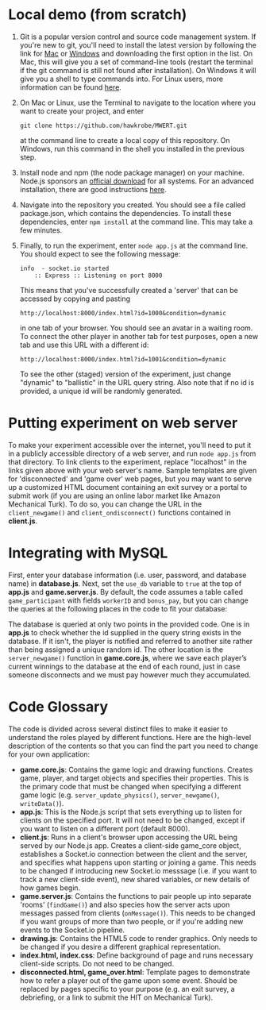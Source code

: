 Local demo (from scratch)
=========================

1. Git is a popular version control and source code management system. If you're new to git, you'll need to install the latest version by following the link for [Mac](https://code.google.com/p/git-osx-installer/downloads/list) or [Windows](https://code.google.com/p/msysgit/downloads/list?q=full+installer+official+git) and downloading the first option in the list. On Mac, this will give you a set of command-line tools (restart the terminal if the git command is still not found after installation). On Windows it will give you a shell to type commands into. For Linux users, more information can be found [here](http://git-scm.com/book/en/Getting-Started-Installing-Git).

2. On Mac or Linux, use the Terminal to navigate to the location where you want to create your project, and enter 
   ```
   git clone https://github.com/hawkrobe/MWERT.git
   ```
   at the command line to create a local copy of this repository. On Windows, run this command in the shell you installed in the previous step.

3. Install node and npm (the node package manager) on your machine. Node.js sponsors an [official download](http://nodejs.org/download/) for all systems. For an advanced installation, there are good instructions [here](https://gist.github.com/isaacs/579814).

4. Navigate into the repository you created. You should see a file called package.json, which contains the dependencies. To install these dependencies, enter ```npm install``` at the command line. This may take a few minutes.

5. Finally, to run the experiment, enter ```node app.js``` at the command line. You should expect to see the following message:
   ```
   info  - socket.io started
       :: Express :: Listening on port 8000
   ```
   This means that you've successfully created a 'server' that can be accessed by copying and pasting 
   ```
   http://localhost:8000/index.html?id=1000&condition=dynamic 
   ```
   in one tab of your browser. You should see an avatar in a waiting room. To connect the other player in another tab for test purposes, open a new tab and use this URL with a different id:
   ```
   http://localhost:8000/index.html?id=1001&condition=dynamic 
   ```
   To see the other (staged) version of the experiment, just change "dynamic" to "ballistic" in the URL query string. Also note that if no id is provided, a unique id will be randomly generated.

Putting experiment on web server
================================

To make your experiment accessible over the internet, you'll need to put it in a publicly accessible directory of a web server, and run ```node app.js``` from that directory. To link clients to the experiment, replace "localhost" in the links given above with your web server's name. Sample templates are given for 'disconnected' and 'game over' web pages, but you may want to serve up a customized HTML document containing an exit survey or a portal to submit work (if you are using an online labor market like Amazon Mechanical Turk). To do so, you can change the URL in the ```client_newgame()``` and ```client_ondisconnect()``` functions contained in **client.js**.

Integrating with MySQL
======================

First, enter your database information (i.e. user, password, and database name) in **database.js**. Next, set the ```use_db``` variable to ```true``` at the top of **app.js** and **game.server.js**. By default, the code assumes a table called ```game_participant``` with fields ```workerID``` and ```bonus_pay```, but you can change the queries at the following places in the code to fit your database:

The database is queried at only two points in the provided code. One is in **app.js** to check whether the id supplied in the query string exists in the database. If it isn't, the player is notified and referred to another site rather than being assigned a unique random id. The other location is the ```server_newgame()``` function in **game.core.js**, where we save each player’s current winnings to the database at the end of each round, just in case someone disconnects and we must pay however much they accumulated.


Code Glossary
=============

The code is divided across several distinct files to make it easier to understand the roles played by different functions. Here are the high-level description of the contents so that you can find the part you need to change for your own application:

* **game.core.js**: Contains the game logic and drawing functions. Creates game, player, and target objects and specifies their properties. This is the primary code that must be changed when specifying a different game logic (e.g. ```server_update_physics()```, ```server_newgame()```, ```writeData()```).
* **app.js**: This is the Node.js script that sets everything up to listen for clients on the specified port. It will not need to be changed, except if you want to listen on a different port (default 8000).
* **client.js**: Runs in a client's browser upon accessing the URL being served by our Node.js app. Creates a client-side game_core object, establishes a Socket.io connection between the client and the server, and specifies what happens upon starting or joining a game. This needs to be changed if introducing new Socket.io messsage (i.e. if you want to track a new client-side event), new shared variables, or new details of how games begin.
* **game.server.js**: Contains the functions to pair people up into separate 'rooms' (```findGame()```) and also species how the server acts upon messages passed from clients (```onMessage()```). This needs to be changed if you want groups of more than two people, or if you're adding new events to the Socket.io pipeline.
* **drawing.js**: Contains the HTML5 code to render graphics. Only needs to be changed if you desire a different graphical representation.
* **index.html, index.css**: Define background of page and runs necessary client-side scripts. Do not need to be changed.
* **disconnected.html, game_over.html**: Template pages to demonstrate how to refer a player out of the game upon some event. Should be replaced by pages specific to your purpose (e.g. an exit survey, a debriefing, or a link to submit the HIT on Mechanical Turk).
